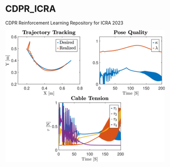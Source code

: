# CDPR_ICRA
CDPR Reinforcement Learning Repository for ICRA 2023


![Alt text](https://github.com/ameyarsalvi/CDPR_ICRA/blob/main/ResultsOnlyT.jpg "Only Tension")
